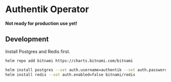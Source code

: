# Authentik Operator

**Not ready for production use yet!**

## Development

Install Postgres and Redis first.

```bash
helm repo add bitnami https://charts.bitnami.com/bitnami

helm install postgres --set auth.username=authentik --set auth.password=authentik --set auth.database=authentik bitnami/postgresql
helm install redis --set auth.enabled=false bitnami/redis
```
